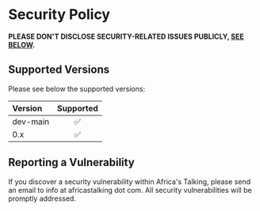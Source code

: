 # Security Policy

**PLEASE DON'T DISCLOSE SECURITY-RELATED ISSUES PUBLICLY, [SEE BELOW](#reporting-a-vulnerability).**

## Supported Versions

Please see below the supported versions:

| Version    |     Supported      |
|:-----------|:------------------:|
| dev-main   | :white_check_mark: |
| 0.x        | :white_check_mark: |

## Reporting a Vulnerability

If you discover a security vulnerability within Africa's Talking, please send an email to info at africastalking dot com. All security vulnerabilities will be promptly addressed.
